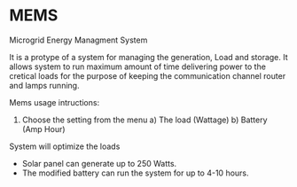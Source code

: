 # MEMS
Microgrid Energy Managment System

It is a protype of a system for managing the generation, Load and storage. 
It allows system to run maximum amount of time delivering power to the cretical loads for the purpose of keeping the communication channel router and lamps running. 

Mems usage intructions:

1. Choose the setting from the menu
  a) The load (Wattage)
  b) Battery (Amp Hour)

System will optimize the loads

* Solar panel can generate up to 250 Watts. 
* The modified battery can run the system for up to 4-10 hours. 

